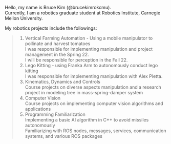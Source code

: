 Hello, my name is Bruce Kim (@brucekimrokcmu).<br>
Currently, I am a robotics graduate student at Robotics Institute, Carnegie Mellon University.

My robotics projects include the followings: <br>

>1. Vertical Farming Automation - Using a mobile manipulator to pollinate and harvest tomatoes<br>
  I was responsible for implementing manipulation and project management in the Spring 22. <br>
  I will be responsible for perception in the Fall 22. <br>
>2. Lego Kitting - using Franka Arm to autonomously conduct lego kitting<br>
  I was responsible for implementing manipulation with Alex Pletta. <br>
>3. Kinematics, Dynamics and Controls <br>
  Course projects on diverse aspects manipulation and a research project in modeling tree in mass-spring-damper system <br>
>4. Computer Vision <br>
  Course projects on implementing computer vision algorithms and applications<br>
>5. Programming Familiarization <br>
  Implementing a basic AI algorithm in C++ to avoid missiles autonomously<br>
  Familiarizing with ROS nodes, messages, services, communication systems, and various ROS packages
